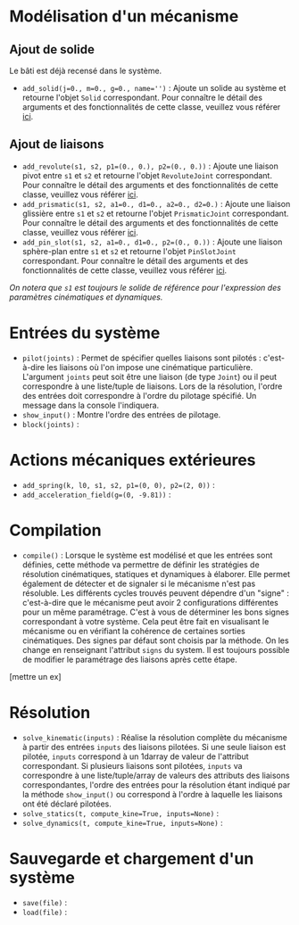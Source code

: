 # Modélisation d'un mécanisme
## Ajout de solide

Le bâti est déjà recensé dans le système.

- `add_solid(j=0., m=0., g=0., name='')` : Ajoute un solide au système et retourne l'objet `Solid` correspondant. Pour connaître le détail des arguments et des fonctionnalités de cette classe, veuillez vous référer [ici](https://github.com/valentin-burillier/kinepy/blob/main/docs/Solid.md).

## Ajout de liaisons

- `add_revolute(s1, s2, p1=(0., 0.), p2=(0., 0.))` : Ajoute une liaison pivot entre `s1` et `s2` et retourne l'objet `RevoluteJoint` correspondant. Pour connaître le détail des arguments et des fonctionnalités de cette classe, veuillez vous référer [ici](https://github.com/valentin-burillier/kinepy/blob/main/docs/Revolute.md).
- `add_prismatic(s1, s2, a1=0., d1=0., a2=0., d2=0.)` : Ajoute une liaison glissière entre `s1` et `s2` et retourne l'objet `PrismaticJoint` correspondant. Pour connaître le détail des arguments et des fonctionnalités de cette classe, veuillez vous référer [ici](https://github.com/valentin-burillier/kinepy/blob/main/docs/Prismatic.md).
- `add_pin_slot(s1, s2, a1=0., d1=0., p2=(0., 0.))` : Ajoute une liaison sphère-plan entre `s1` et `s2` et retourne l'objet `PinSlotJoint` correspondant. Pour connaître le détail des arguments et des fonctionnalités de cette classe, veuillez vous référer [ici](https://github.com/valentin-burillier/kinepy/blob/main/docs/Pin_slot.md).

*On notera que `s1` est toujours le solide de référence pour l'expression des paramètres cinématiques et dynamiques.*

# Entrées du système

- `pilot(joints)` : Permet de spécifier quelles liaisons sont pilotés : c'est-à-dire les liaisons où l'on impose une cinématique particulière. L'argument `joints` peut soit être une liaison (de type `Joint`) ou il peut correspondre à une liste/tuple de liaisons. Lors de la résolution, l'ordre des entrées doit correspondre à l'ordre du pilotage spécifié. Un message dans la console l'indiquera.
- `show_input()` : Montre l'ordre des entrées de pilotage.
- `block(joints)` : 

# Actions mécaniques extérieures

- `add_spring(k, l0, s1, s2, p1=(0, 0), p2=(2, 0))` :
- `add_acceleration_field(g=(0, -9.81))` :

# Compilation

- `compile()` : Lorsque le système est modélisé et que les entrées sont définies, cette méthode va permettre de définir les stratégies de résolution cinématiques, statiques et dynamiques à élaborer. Elle permet également de détecter et de signaler si le mécanisme n'est pas résoluble. Les différents cycles trouvés peuvent dépendre d'un "signe" : c'est-à-dire que le mécanisme peut avoir 2 configurations différentes pour un même paramétrage. C'est à vous de déterminer les bons signes correspondant à votre système. Cela peut être fait en visualisant le mécanisme ou en vérifiant la cohérence de certaines sorties cinématiques. Des signes par défaut sont choisis par la méthode. On les change en renseignant l'attribut `signs` du system. Il est toujours possible de modifier le paramétrage des liaisons après cette étape. 

[mettre un ex]

# Résolution

- `solve_kinematic(inputs)` : Réalise la résolution complète du mécanisme à partir des entrées `inputs` des liaisons pilotées. Si une seule liaison est pilotée, `inputs` correspond à un 1darray de valeur de l'attribut correspondant. Si plusieurs liaisons sont pilotées, `inputs` va correspondre à une liste/tuple/array de valeurs des attributs des liaisons correspondantes, l'ordre des entrées pour la résolution étant indiqué par la méthode `show_input()` ou correspond à l'ordre à laquelle les liaisons ont été déclaré pilotées.
- `solve_statics(t, compute_kine=True, inputs=None)` : 
- `solve_dynamics(t, compute_kine=True, inputs=None)` : 

# Sauvegarde et chargement d'un système

- `save(file)` : 
- `load(file)` : 

